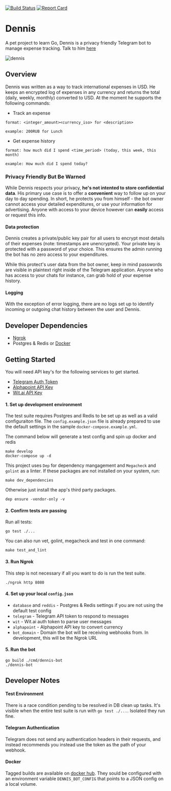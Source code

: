 [![Build Status](https://travis-ci.org/fmitra/dennis-bot.svg?branch=master)](https://travis-ci.org/fmitra/dennis-bot) [![Report Card](https://goreportcard.com/badge/github.com/fmitra/dennis-bot)](https://goreportcard.com/badge/github.com/fmitra/dennis-bot)

# Dennis

A pet project to learn Go, Dennis is a privacy friendly Telegram bot to manage expense tracking. Talk to him [here](https://t.me/AssistantDennisBot)

![dennis](https://www.francismitra.com/static/misc/dennis/convo.jpg)

## Overview

Dennis was written as a way to track international expenses in USD. He keeps an encrypted log of
expenses in any currency and returns the total (daily, weekly, monthly) converted to USD. At the
moment he supports the following commands:

* Track an expense

```
format: <integer_amount><currency_iso> for <description>

example: 200RUB for Lunch
```

* Get expense history

```
format: how much did I spend <time_period> (today, this week, this month)

example: How much did I spend today?
```

### Privacy Friendly But Be Warned

While Dennis respects your privacy, **he's not intented to store confidential data**. His primary
use case is to offer a **convenient** way to follow up on your day to day spending. In short,
he protects you from himself - the bot owner cannot access your detailed expenditures, or
use your information for advertising. Anyone with access to your device however can **easily**
access or request this info.

#### Data protection

Dennis creates a private/public key pair for all users to encrypt most details of their expenses
(note: timestamps are unencrypted). Your private key is protected with a password of your choice.
This ensures the admin running the bot has no zero access to your expenditures.

While this protect's user data from the bot owner, keep in mind passwords are visible in
plaintext right inside of the Telegram application. Anyone who has access to your chats for
instance, can grab hold of your expense history.

#### Logging

With the exception of error logging, there are no logs set up to identify incoming or outgoing
chat history between the user and Dennis.

## Developer Dependencies

* [Ngrok](https://ngrok.com/downlaod)
* Postgres & Redis or [Docker](https://www.docker.com/)

## Getting Started

You will need API key's for the following services to get started.

* [Telegram Auth Token](https://core.telegram.org/bots/api#authorizing-your-bot)
* [Alphapoint API Key](https://www.alphapoint.com/api/index.html)
* [Wit.ai API Key](https://wit.ai)

#### 1. Set up development environment

The test suite requires Postgres and Redis to be set up as well as a valid
configuraiton file. The `config.example.json` file is already prepared to use the
default settings in the sample `docker-compose.example.yml`.

The command below will generate a test config and spin up docker and redis

```
make develop
docker-compose up -d
```

This project uses `Dep` for dependency mangagement and `Megacheck` and `golint` as a linter.
If these packages are not installed on your system, run:

```
make dev_dependencies
```

Otherwise just install the app's third party packages.

```
dep ensure -vendor-only -v
```

#### 2. Confirm tests are passing

Run all tests:

```
go test ./...
```

You can also run vet, golint, megacheck and test in one command:

```
make test_and_lint
```

#### 3. Run Ngrok

This step is not necessary if all you want to do is run the test suite.

```
./ngrok http 8080
```

#### 4. Set up your local `config.json`

* `database` and `reddis` - Postgres & Redis settings if you are not using the default test config
* `telegram` - Telegram API token to respond to messages
* `wit` - Wit.ai auth token to parse user messages
* `alphapoint` - Alphapoint API key to convert currency
* `bot_domain` - Domain the bot will be receiving webhooks from. In development, this will be the Ngrok URL


#### 5. Run the bot

```
go build ./cmd/dennis-bot
./dennis-bot
```

## Developer Notes

#### Test Environment

There is a race condition pending to be resolved in DB clean up tasks. It's visible when
the entire test suite is run with `go test ./...`. Isolated they run fine.

#### Telegram Authentication

Telegram does not send any authentication headers in their requests, and instead recommends
you instead use the token as the path of your webhook.


#### Docker

Tagged builds are available on [docker hub](https://hub.docker.com/r/fmitra/dennis-bot/tags/). They sould be configured with an environment variable
`DENNIS_BOT_CONFIG` that points to a JSON config on a local volume.